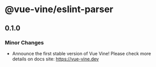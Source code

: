# @vue-vine/eslint-parser

## 0.1.0

### Minor Changes

- Announce the first stable version of Vue Vine! Please check more details on docs site: https://vue-vine.dev
